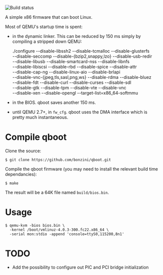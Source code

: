 ![Build status](../../workflows/bios-build/badge.svg)

A simple x86 firmware that can boot Linux.

Most of QEMU's startup time is spent:

* in the dynamic linker.  This can be reduced by 150 ms simply by
  compiling a stripped down QEMU:

    ./configure --disable-libssh2 --disable-tcmalloc --disable-glusterfs \
        --disable-seccomp --disable-{bzip2,snappy,lzo} --disable-usb-redir \
        --disable-libusb --disable-smartcard-nss --disable-libnfs  \
        --disable-libiscsi --disable-rbd  --disable-spice --disable-attr \
        --disable-cap-ng --disable-linux-aio --disable-brlapi \
        --disable-vnc-{jpeg,tls,sasl,png,ws} --disable-rdma --disable-bluez \
        --disable-fdt --disable-curl --disable-curses --disable-sdl \
        --disable-gtk  --disable-tpm --disable-vte --disable-vnc  \
        --disable-xen --disable-opengl --target-list=x86_64-softmmu

* in the BIOS.  qboot saves another 150 ms.

* until QEMU 2.7+, in `fw_cfg`.  qboot uses the DMA interface which is pretty
  much instantaneous.

Compile qboot
=============

Clone the source:

    $ git clone https://github.com/bonzini/qboot.git

Compile the qboot firmware (you may need to install the relevant build
time dependancies):

    $ make

The result will be a 64K file named `build/bios.bin`.

Usage
=====

    $ qemu-kvm -bios bios.bin \
      -kernel /boot/vmlinuz-4.0.3-300.fc22.x86_64 \
      -serial mon:stdio -append 'console=ttyS0,115200,8n1'

TODO
====

* Add the possibility to configure out PIC and PCI bridge initialization
